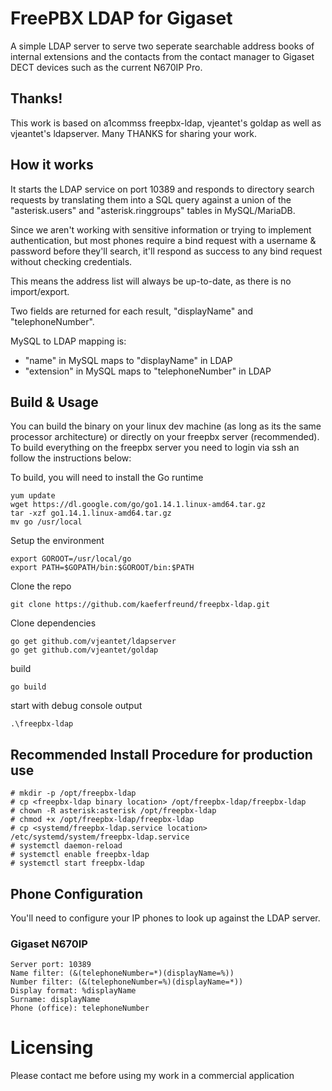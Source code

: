 # FreePBX LDAP for Gigaset
A simple LDAP server to serve two seperate searchable address books of internal extensions and the contacts from the contact manager to Gigaset DECT devices such as the current N670IP Pro.

## Thanks!
This work is based on a1commss freepbx-ldap, vjeantet's goldap as well as vjeantet's ldapserver. Many THANKS for sharing your work.


## How it works
It starts the LDAP service on port 10389 and responds to directory search requests by translating them into a SQL query against a union of the "asterisk.users" and "asterisk.ringgroups" tables in MySQL/MariaDB.

Since we aren't working with sensitive information or trying to implement authentication, but most phones require a bind request with a username & password before they'll search, it'll respond as success to any bind request without checking credentials.

This means the address list will always be up-to-date, as there is no import/export.

Two fields are returned for each result, "displayName" and "telephoneNumber".

MySQL to LDAP mapping is:
* "name" in MySQL maps to "displayName" in LDAP
* "extension" in MySQL maps to "telephoneNumber" in LDAP

## Build & Usage
You can build the binary on your linux dev machine (as long as its the same processor architecture) or directly on your freepbx server (recommended). To build everything on the freepbx server you need to login via ssh an follow the instructions below:

To build, you will need to install the Go runtime

```
yum update
wget https://dl.google.com/go/go1.14.1.linux-amd64.tar.gz
tar -xzf go1.14.1.linux-amd64.tar.gz
mv go /usr/local
```

Setup the environment
```
export GOROOT=/usr/local/go
export PATH=$GOPATH/bin:$GOROOT/bin:$PATH
```

Clone the repo
```
git clone https://github.com/kaeferfreund/freepbx-ldap.git
```

Clone dependencies
```
go get github.com/vjeantet/ldapserver
go get github.com/vjeantet/goldap
```

build
```
go build
```

start with debug console output
```
.\freepbx-ldap
```


## Recommended Install Procedure for production use
```
# mkdir -p /opt/freepbx-ldap
# cp <freepbx-ldap binary location> /opt/freepbx-ldap/freepbx-ldap
# chown -R asterisk:asterisk /opt/freepbx-ldap
# chmod +x /opt/freepbx-ldap/freepbx-ldap
# cp <systemd/freepbx-ldap.service location> /etc/systemd/system/freepbx-ldap.service
# systemctl daemon-reload
# systemctl enable freepbx-ldap
# systemctl start freepbx-ldap
```

## Phone Configuration
You'll need to configure your IP phones to look up against the LDAP server.


### Gigaset N670IP
```
Server port: 10389
Name filter: (&(telephoneNumber=*)(displayName=%))
Number filter: (&(telephoneNumber=%)(displayName=*))
Display format: %displayName
Surname: displayName
Phone (office): telephoneNumber
```

# Licensing
Please contact me before using my work in a commercial application

